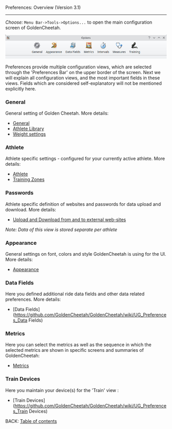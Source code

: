Preferences: Overview (Version 3.1)
***

_Choose:_ `Menu Bar->Tools->Options...` to open the main configuration screen of GoldenCheetah.


![Preferences](https://raw.githubusercontent.com/GoldenCheetah/GoldenCheetah/master/doc/wiki/PreferencesBar.jpg)

Preferences provide multiple configuration views, which are selected through the 'Preferences Bar' on the upper border of the screen. Next we will explain all configuration views, and the most important fields in these views. Fields which are considered self-explanatory will not be mentioned explicitly here.

### General

General setting of Golden Cheetah. More details: 

* [General](https://github.com/GoldenCheetah/GoldenCheetah/wiki/UG_Preferences_General)
* [Athlete Library](https://github.com/GoldenCheetah/GoldenCheetah/wiki/UG_Special-Topics_Setting-the-athlete-library)
* [Weight settings](https://github.com/GoldenCheetah/GoldenCheetah/wiki/UG_Special-Topics_Weight-settings) 

### Athlete

Athlete specific settings - configured for your currently active athlete. More details: 

* [Athlete](https://github.com/GoldenCheetah/GoldenCheetah/wiki/UG_Preferences_Athlete)
* [Training Zones](https://github.com/GoldenCheetah/GoldenCheetah/wiki/UG_Preferences_Athlete_Training-Zones)


### Passwords

Athlete specific definition of websites and passwords for data upload and download. More details: 

* [Upload and Download from and to external web-sites](https://github.com/GoldenCheetah/GoldenCheetah/wiki/UG_Special-Topics_Upload_Download-to_from-external-web-sites)

_Note: Data of this view is stored separate per athlete_

### Appearance

General settings on font, colors and style GoldenCheetah is using for the UI. More details: 

* [Appearance](https://github.com/GoldenCheetah/GoldenCheetah/wiki/UG_Preferences_Appearance)

### Data Fields

Here you defined additional ride data fields and other data related preferences. More details: 

* [Data Fields](https://github.com/GoldenCheetah/GoldenCheetah/wiki/UG_Preferences_Data Fields)

### Metrics

Here you can select the metrics as well as the sequence in which the selected metrics are shown in specific screens and summaries of GoldenCheetah: 

* [Metrics](https://github.com/GoldenCheetah/GoldenCheetah/wiki/UG_Preferences_Metrics)

### Train Devices

Here you maintain your device(s) for the 'Train' view : 

* [Train Devices](https://github.com/GoldenCheetah/GoldenCheetah/wiki/UG_Preferences_Train Devices)

BACK: [Table of contents](https://github.com/GoldenCheetah/GoldenCheetah/wiki/UG_Main-Page_Table-of-contents)













